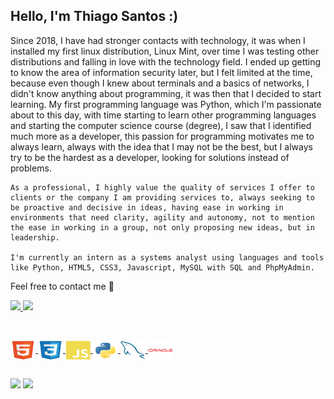 ## Hello, I'm Thiago Santos :)

Since 2018, I have had stronger contacts with technology, it was when I installed my first linux distribution, Linux Mint, over time I was testing other distributions and falling in love with the technology field. I ended up getting to know the area of ​​information security later, but I felt limited at the time, because even though I knew about terminals and a basics of networks, I didn't know anything about programming, it was then that I decided to start learning. My first programming language was Python, which I'm passionate about to this day, with time starting to learn other programming languages ​​and starting the computer science course (degree), I saw that I identified much more as a developer, this passion for programming motivates me to always learn, always with the idea that I may not be the best, but I always try to be the hardest as a developer, looking for solutions instead of problems.

	As a professional, I highly value the quality of services I offer to clients or the company I am providing services to, always seeking to be proactive and decisive in ideas, having ease in working in environments that need clarity, agility and autonomy, not to mention the ease in working in a group, not only proposing new ideas, but in leadership.

	I'm currently an intern as a systems analyst using languages ​​and tools like Python, HTML5, CSS3, Javascript, MySQL with SQL and PhpMyAdmin.

Feel free to contact me 🙂
<div>
  <a href="https://github.com/Thiagospc">
  <img height="180em" src="https://github-readme-stats.vercel.app/api?username=Thiagospc&show_icons=true&theme=dark&include_all_commits=true&count_private=true"/>
  <img height="180em" src="https://github-readme-stats.vercel.app/api/top-langs/?username=Thiagospc&layout=compact&langs_count=7&theme=dark"/>
</div>
  
 ##
  
<div style="display: inline_block"><br>
  <img align="center" alt="Thiago-HTML" height="30" width="40" src="https://raw.githubusercontent.com/devicons/devicon/master/icons/html5/html5-original.svg">
  <img align="center" alt="Thiago-CSS" height="30" width="40" src="https://raw.githubusercontent.com/devicons/devicon/master/icons/css3/css3-original.svg">
  <img align="center" alt="Thiago-Js" height="30" width="40" src="https://raw.githubusercontent.com/devicons/devicon/master/icons/javascript/javascript-plain.svg">
  <img align="center" alt="Thiago-Python" height="30" width="40" src="https://raw.githubusercontent.com/devicons/devicon/master/icons/python/python-original.svg">
  <img align="center" alt="Thiago-MySQL" height="30" width="40" src="https://raw.githubusercontent.com/devicons/devicon/master/icons/mysql/mysql-original.svg">
  <img align="center" alt="Thiago-oracle" height="30" width="40" src="https://raw.githubusercontent.com/devicons/devicon/master/icons/oracle/oracle-original.svg">
</div>
  
##

<div> 
  <a href = "mailto:thiago.spc1029@gmail.com"><img src="https://img.shields.io/badge/-Gmail-%23333?style=for-the-badge&logo=gmail&logoColor=white" target="_blank"></a>
  <a href = "https://api.whatsapp.com/send?phone=5591980659587&text=Oi"><img src="https://img.shields.io/badge/WhatsApp-25D366?style=for-the-badge&logo=whatsapp&logoColor=white"></a>
  </div>
